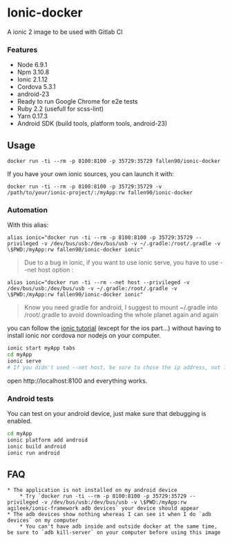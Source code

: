 # Ionic-docker
A ionic 2 image to be used with Gitlab CI

### Features
- Node 6.9.1
- Npm 3.10.8
- Ionic 2.1.12
- Cordova 5.3.1 
- android-23
- Ready to run Google Chrome for e2e tests
- Ruby 2.2 (usefull for scss-lint)
- Yarn 0.17.3
- Android SDK (build tools, platform tools, android-23)

## Usage

```
docker run -ti --rm -p 8100:8100 -p 35729:35729 fallen90/ionic-docker
```
If you have your own ionic sources, you can launch it with:

```
docker run -ti --rm -p 8100:8100 -p 35729:35729 -v /path/to/your/ionic-project/:/myApp:rw fallen90/ionic-docker
```

### Automation
With this alias:

```
alias ionic="docker run -ti --rm -p 8100:8100 -p 35729:35729 --privileged -v /dev/bus/usb:/dev/bus/usb -v ~/.gradle:/root/.gradle -v \$PWD:/myApp:rw fallen90/ionic-docker ionic"
```

> Due to a bug in ionic, if you want to use ionic serve, you have to use --net host option :

```
alias ionic="docker run -ti --rm --net host --privileged -v /dev/bus/usb:/dev/bus/usb -v ~/.gradle:/root/.gradle -v \$PWD:/myApp:rw fallen90/ionic-docker ionic"
```

> Know you need gradle for android, I suggest to mount ~/.gradle into /root/.gradle to avoid downloading the whole planet again and again

you can follow the [ionic tutorial](http://ionicframework.com/getting-started/) (except for the ios part...) without having to install ionic nor cordova nor nodejs on your computer.

```bash
ionic start myApp tabs
cd myApp
ionic serve
# If you didn't used --net host, be sure to chose the ip address, not localhost, or you would not be able to use it
```
open http://localhost:8100 and everything works.

### Android tests
You can test on your android device, just make sure that debugging is enabled.

```bash
cd myApp
ionic platform add android
ionic build android
ionic run android
```

## FAQ
    * The application is not installed on my android device
        * Try `docker run -ti --rm -p 8100:8100 -p 35729:35729 --privileged -v /dev/bus/usb:/dev/bus/usb -v \$PWD:/myApp:rw agileek/ionic-framework adb devices` your device should appear
    * The adb devices show nothing whereas I can see it when I do `adb devices` on my computer
        * You can't have adb inside and outside docker at the same time, be sure to `adb kill-server` on your computer before using this image